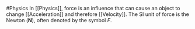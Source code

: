 #Physics 
In [[Physics]], force is an influence that can cause an object to change [[Acceleration]] and therefore [[Velocity]]. The SI unit of force is the Newton (**N**), often denoted by the symbol $F$.